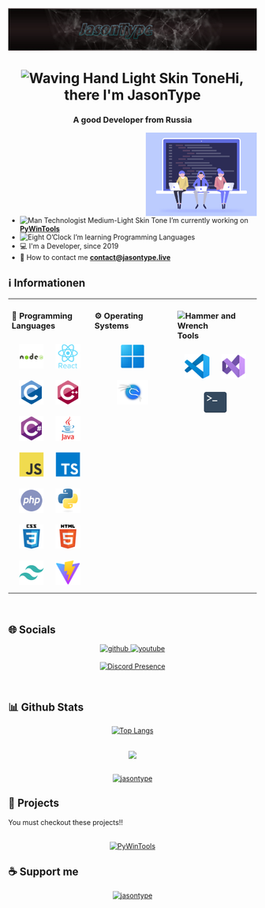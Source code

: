 <img align="center" src="assets/img/banner.png" alt="Banner" />
<h1 align="center"><img src="https://raw.githubusercontent.com/Tarikul-Islam-Anik/Animated-Fluent-Emojis/master/Emojis/Hand%20gestures/Waving%20Hand%20Light%20Skin%20Tone.png" alt="Waving Hand Light Skin Tone" width="30" height="30" />Hi, there I'm JasonType</h1>
<h3 align="center"> A good Developer from Russia </h3>
<img align="right" alt="Coding" width="225" src="assets/img/banner2.gif" />

- <img src="https://raw.githubusercontent.com/Tarikul-Islam-Anik/Animated-Fluent-Emojis/master/Emojis/People%20with%20professions/Man%20Technologist%20Medium-Light%20Skin%20Tone.png" alt="Man Technologist Medium-Light Skin Tone" width="25" height="25" /> I’m currently working on **[PyWinTools](https://github.com/JasonType/PyWinTools/)**
- <img src="https://raw.githubusercontent.com/Tarikul-Islam-Anik/Animated-Fluent-Emojis/master/Emojis/Travel%20and%20places/Eight O’Clock.png" alt="Eight O’Clock" width="25" height="25" /> I’m learning Programming Languages
- 💻 I'm a Developer, since 2019
- 📧 How to contact me **contact@jasontype.live**

## ℹ️ Informationen
<table><tr><td valign="top" width="33%">

### 📖 Programming Languages  
<div align="center">
<a href="https://nodejs.org/"><img style="margin: 10px" src="assets/img/nodejs.svg" alt="Node.js" height="50" /></a>
<a href="https://react.dev/"><img style="margin: 10px" src="assets/img/reactjs.svg" alt="React.js" height="50" /></a>
<a href="https://learn.microsoft.com/de-de/cpp/c-language/c-language-reference?view=msvc-170/"><img style="margin: 10px" src="assets/img/c.svg" alt="C" height="50" /></a>
<a href="https://learn.microsoft.com/de-de/cpp/cpp/cpp-language-reference?view=msvc-170/"><img style="margin: 10px" src="assets/img/c++.svg" alt="C++" height="50" /></a>
<a href="https://learn.microsoft.com/de-de/dotnet/csharp/tour-of-csharp/overview"><img style="margin: 10px" src="assets/img/csharp.svg" alt="C#" height="50" /></a>
<a href="https://www.java.com/"><img style="margin: 10px" src="assets/img/java.svg" alt="Java" height="50" /></a>
<a href="https://www.javascript.com/"><img style="margin: 10px" src="assets/img/javascript.svg" alt="JavaScript" height="50" /></a>
<a href="https://www.typescriptlang.org/"><img style="margin: 10px" src="assets/img/typescript.svg" alt="TypeScript" height="50" /></a>
<a href="https://www.php.net/"><img style="margin: 10px" src="assets/img/php.svg" alt="PHP" height="50" /></a>
<a href="https://www.python.org/"><img style="margin: 10px" src="assets/img/python.svg" alt="Python" height="50" /></a>
<a href="https://www.w3.org/Style/CSS/"><img style="margin: 10px" src="assets/img/css3.svg" alt="CSS3" height="50" /></a>
<a href="https://html5.org/"><img style="margin: 10px" src="assets/img/html5.svg" alt="HTML5" height="50" /></a>
<a href="https://tailwindcss.com/"><img style="margin: 10px" src="assets/img/tailwindcss.svg" alt="Tailwind CSS" height="50" /></a>
<a href="https://vitejs.dev/"><img style="margin: 10px" src="assets/img/vitejs.svg" alt="Vite.js" height="50" /></a>

</div>

</td><td valign="top" width="33%">

### ⚙️ Operating Systems
<div align="center">  
<a href="https://www.microsoft.com/de-de/software-download/windows11/"><img style="margin: 10px" src="assets/img/win11.png" alt="Windows 11" height="50" /></a>
<a href="https://www.kali.org/"><img style="margin: 10px" src="assets/img/kalilinux.svg" alt="Kali Linux" height="50" /></a>

</div>

</td><td valign="top" width="33%">

### <img src="https://raw.githubusercontent.com/Tarikul-Islam-Anik/Animated-Fluent-Emojis/master/Emojis/Objects/Hammer%20and%20Wrench.png" alt="Hammer and Wrench" width="30" height="30" /> Tools  
<div align="center">  
<a href="https://code.visualstudio.com/"><img style="margin: 10px" src="assets/img/vscode.svg" alt="Visual Studio Code" height="50" /></a>
<a href="https://visualstudio.microsoft.com/"><img style="margin: 10px" src="assets/img/vscodestudio.png" alt="Visual Studio" height="50" /></a>
<a href="none"><img style="margin: 10px" src="assets/img/terminal.png" alt="Terminal" height="50" /></a>

</div

</td></tr></table>  

<br/>  

## 🌐 Socials

<div align="center">
<a href="https://github.com/JasonType" target="_blank">
<img src="https://img.shields.io/badge/github-%2324292e.svg?&style=for-the-badge&logo=github&logoColor=white " alt=github style="margin-bottom: 5px;" />
</a>

<a href="https://www.youtube.com/c/JasonType" target="_blank">
<img src="https://img.shields.io/badge/youtube-%23EE4831.svg?&style=for-the-badge&logo=youtube&logoColor=white" alt=youtube style="margin-bottom: 5px;" />
</a>

[![Discord Presence](https://lanyard.cnrad.dev/api/1207699590464147557)](https://discord.com/users/1207699590464147557)
</div>

<br/>
  
## 📊 Github Stats  
<div align="center">
<p><a href="https://github.com/jasontype/"><img src="https://github-readme-stats.vercel.app/api/top-langs/?username=jasontype&amp;layout=compact&theme=blue_navy" alt="Top Langs"></a></p></div>

<br/>
  
<div align="center"><a href="https://github.com/jasontype/"><img src="https://github-readme-stats.vercel.app/api?username=jasontype&show_icons=true&count_private=true&hide_border=true&theme=blue_navy" align="center" /></a></div>

<br/>

<p align="center"> <a href="https://github.com/jasontype/"><img src="https://github-profile-trophy.vercel.app/?username=jasontype&theme=onedark" alt="jasontype" /></a> </p>

## 🚧 Projects  
You must checkout these projects!!<br/><br/>
<div align="center">
<p><a href="https://github.com/JasonType/PyWinTools/"><img src="https://github-readme-stats.vercel.app/api/pin/?username=jasontype&repo=PyWinTools&theme=blue_navy" alt="PyWinTools" /></a></p>

</div>

## ☕ Support me
<div align="center">
<p><a href="https://ko-fi.com/jasontype/"> <img align="center" src="https://cdn.ko-fi.com/cdn/kofi3.png?v=3" height="50" width="210" alt="jasontype" /></a></p><br><br>

</div>
